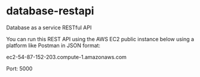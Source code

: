 # database-restapi
Database as a service RESTful API

You can run this REST API using the AWS EC2 public instance below using a platform like Postman in JSON format:

ec2-54-87-152-203.compute-1.amazonaws.com

Port: 5000
